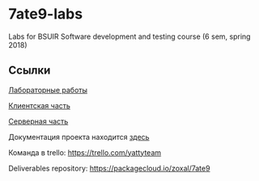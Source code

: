# 7ate9-labs
Labs for BSUIR Software development and testing course (6 sem, spring 2018)

## Ссылки

[Лабораторные работы](https://github.com/zoxal/7ate9-labs)

[Клиентская часть](https://github.com/Kimentii/7ate9-client)

[Серверная часть](https://github.com/zoxal/7ate9)

Документация проекта находится [здесь](https://github.com/ZoXaL/7ate9-backend/wiki)

Команда в trello: https://trello.com/yattyteam

Deliverables repository: https://packagecloud.io/zoxal/7ate9

